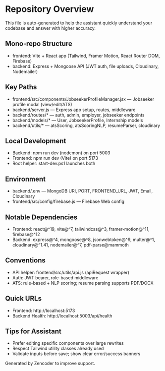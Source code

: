 # Repository Overview

This file is auto-generated to help the assistant quickly understand your codebase and answer with higher accuracy.

## Mono‑repo Structure
- frontend: Vite + React app (Tailwind, Framer Motion, React Router DOM, Firebase)
- backend: Express + Mongoose API (JWT auth, file uploads, Cloudinary, Nodemailer)

## Key Paths
- frontend/src/components/JobseekerProfileManager.jsx — Jobseeker profile modal (view/edit/ATS)
- backend/server.js — Express app setup, routes, middleware
- backend/routes/* — auth, admin, employer, jobseeker endpoints
- backend/models/* — User, JobseekerProfile, Internship models
- backend/utils/* — atsScoring, atsScoringNLP, resumeParser, cloudinary

## Local Development
- Backend: npm run dev (nodemon) on port 5003
- Frontend: npm run dev (Vite) on port 5173
- Root helper: start-dev.ps1 launches both

## Environment
- backend/.env — MongoDB URI, PORT, FRONTEND_URL, JWT, Email, Cloudinary
- frontend/src/config/firebase.js — Firebase Web config

## Notable Dependencies
- Frontend: react@^19, vite@^7, tailwindcss@^3, framer-motion@^11, firebase@^12
- Backend: express@^4, mongoose@^8, jsonwebtoken@^9, multer@^1, cloudinary@^1.41, nodemailer@^7, pdf-parse@mammoth

## Conventions
- API helper: frontend/src/utils/api.js (apiRequest wrapper)
- Auth: JWT bearer, role-based middleware
- ATS: rule-based + NLP scoring; resume parsing supports PDF/DOCX

## Quick URLs
- Frontend: http://localhost:5173
- Backend Health: http://localhost:5003/api/health

## Tips for Assistant
- Prefer editing specific components over large rewrites
- Respect Tailwind utility classes already used
- Validate inputs before save; show clear error/success banners

Generated by Zencoder to improve support.